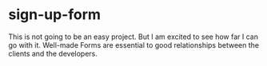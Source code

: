 # sign-up-form
This is not going to be an easy project. But I am excited to see how far I can go with it. Well-made Forms are essential to good relationships between the clients and the developers.